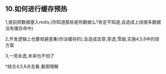 ## 10.如何进行缓存预热

1,提前把数据塞入redis,(你知道那些是热数据么?肯定不知道,会造成上线很多数据没有缓存命中)

2,开发逻辑上也要规避差集(你没缓存的),会造成击穿,穿透,雪崩,实施4,5,6中的锁方案

3,一劳永逸,未来也不怕了

*结合4,5,6点去看,看图理解